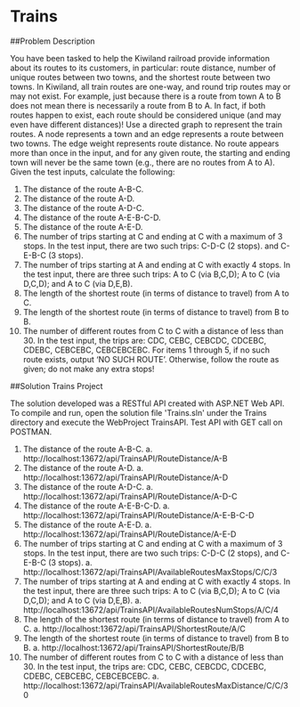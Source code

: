 # Trains

##Problem Description

You have been tasked to help the Kiwiland railroad provide information about its routes to its customers, in particular:
route distance, number of unique routes between two towns, and the shortest route between two towns. In Kiwiland,
all train routes are one-way, and round trip routes may or may not exist. For example, just because there is a route
from town A to B does not mean there is necessarily a route from B to A. In fact, if both routes happen to exist, each
route should be considered unique (and may even have different distances)!
Use a directed graph to represent the train routes. A node represents a town and an edge represents a route between
two towns. The edge weight represents route distance. No route appears more than once in the input, and for any
given route, the starting and ending town will never be the same town (e.g., there are no routes from A to A).
Given the test inputs, calculate the following:
1. The distance of the route A-B-C.
2. The distance of the route A-D.
3. The distance of the route A-D-C.
4. The distance of the route A-E-B-C-D.
5. The distance of the route A-E-D.
6. The number of trips starting at C and ending at C with a maximum of 3
stops. In the test input, there are two such trips: C-D-C (2 stops). and C-E-B-C
(3 stops).
7. The number of trips starting at A and ending at C with exactly 4 stops. In the
test input, there are three such trips: A to C (via B,C,D); A to C (via D,C,D); and
A to C (via D,E,B).
8. The length of the shortest route (in terms of distance to travel) from A to C.
9. The length of the shortest route (in terms of distance to travel) from B to B.
10. The number of different routes from C to C with a distance of less than 30. In
the test input, the trips are: CDC, CEBC, CEBCDC, CDCEBC, CDEBC, CEBCEBC,
CEBCEBCEBC.
For items 1 through 5, if no such route exists, output ‘NO SUCH ROUTE’.
Otherwise, follow the route as given; do not make any extra stops!


##Solution
		Trains Project

The solution developed was a RESTful API created with ASP.NET Web API.
To compile and run, open the solution file 'Trains.sln' under the Trains directory and execute the WebProject TrainsAPI.
Test API with GET call on POSTMAN.
1.	The distance of the route A-B-C. 
a.	http://localhost:13672/api/TrainsAPI/RouteDistance/A-B
2.	The distance of the route A-D.
a.	http://localhost:13672/api/TrainsAPI/RouteDistance/A-D
3.	The distance of the route A-D-C. 
a.	http://localhost:13672/api/TrainsAPI/RouteDistance/A-D-C
4.	The distance of the route A-E-B-C-D. 
a.	http://localhost:13672/api/TrainsAPI/RouteDistance/A-E-B-C-D
5.	The distance of the route A-E-D.
a.	http://localhost:13672/api/TrainsAPI/RouteDistance/A-E-D
6.	The number of trips starting at C and ending at C with a maximum of 3 stops. In the test input, there are two such trips: C-D-C (2 stops), and C-E-B-C (3 stops). 
a.	http://localhost:13672/api/TrainsAPI/AvailableRoutesMaxStops/C/C/3
7.	The number of trips starting at A and ending at C with exactly 4 stops. In the test input, there are three such trips: A to C (via B,C,D); A to C (via D,C,D); and A to C (via D,E,B). 
a.	http://localhost:13672/api/TrainsAPI/AvailableRoutesNumStops/A/C/4
8.	The length of the shortest route (in terms of distance to travel) from A to C. 
a.	http://localhost:13672/api/TrainsAPI/ShortestRoute/A/C
9.	The length of the shortest route (in terms of distance to travel) from B to B. 
a.	http://localhost:13672/api/TrainsAPI/ShortestRoute/B/B
10.	The number of different routes from C to C with a distance of less than 30. In the test input, the trips are: CDC, CEBC, CEBCDC, CDCEBC, CDEBC, CEBCEBC, CEBCEBCEBC.
a.	http://localhost:13672/api/TrainsAPI/AvailableRoutesMaxDistance/C/C/30

